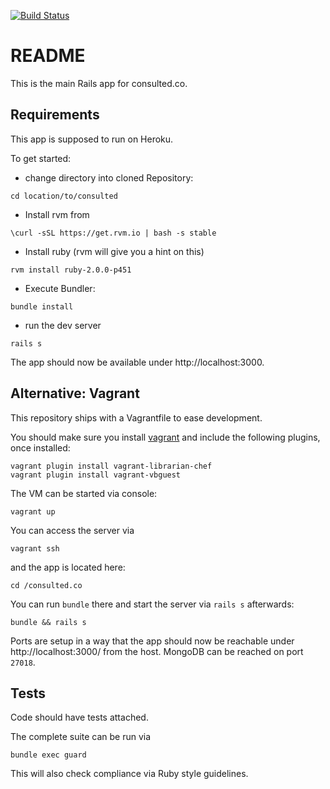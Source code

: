 [![Build Status](https://magnum.travis-ci.com/floriank/consulted.png?token=bNVgt7Atr6dPqBZnmFEV&branch=master)](https://magnum.travis-ci.com/floriank/consulted)

# README

This is the main Rails app for consulted.co.

## Requirements

This app is supposed to run on Heroku.

To get started:

* change directory into cloned Repository:

```
cd location/to/consulted
```

* Install rvm from

```
\curl -sSL https://get.rvm.io | bash -s stable
```

* Install ruby (rvm will give you a hint on this)

```
rvm install ruby-2.0.0-p451
```

* Execute Bundler:

```
bundle install
```

* run the dev server

```
rails s
```

The app should now be available under http://localhost:3000.

## Alternative: Vagrant

This repository ships with a Vagrantfile to ease development.

You should make sure you install [vagrant](http://www.vagrantup.com/) and include the following plugins, once installed:

```
vagrant plugin install vagrant-librarian-chef
vagrant plugin install vagrant-vbguest
```

The VM can be started via console:

```
vagrant up
```


You can access the server via

```
vagrant ssh
```

and the app is located here:

```
cd /consulted.co
```

You can run `bundle` there and start the server via `rails s` afterwards:

```
bundle && rails s
```

Ports are setup in a way that the app should now be reachable under http://localhost:3000/ from the host. MongoDB can be reached on port `27018`.

## Tests

Code should have tests attached.

The complete suite can be run via

```
bundle exec guard
```

This will also check compliance via Ruby style guidelines.

